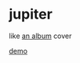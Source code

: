  # jupiter

like [an album](http://en.wikipedia.org/wiki/Jupiter_(Starfucker_album)) cover

[demo](https://brandly.github.io/jupiter)
